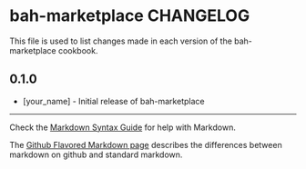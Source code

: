 bah-marketplace CHANGELOG
=========================

This file is used to list changes made in each version of the bah-marketplace cookbook.

0.1.0
-----
- [your_name] - Initial release of bah-marketplace

- - -
Check the [Markdown Syntax Guide](http://daringfireball.net/projects/markdown/syntax) for help with Markdown.

The [Github Flavored Markdown page](http://github.github.com/github-flavored-markdown/) describes the differences between markdown on github and standard markdown.
